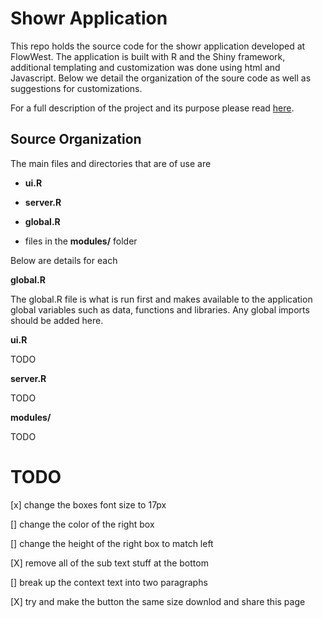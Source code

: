 # Showr Application 

This repo holds the source code for the showr application developed at FlowWest. 
The application is built with R and the Shiny framework, additional templating 
and customization was done using html and Javascript. Below we detail the 
organization of the soure code as well as suggestions for customizations. 

For a full description of the project and its purpose please read [here](#).


## Source Organization

The main files and directories that are of use are

* __ui.R__

* __server.R__

* __global.R__

* files in the **modules/** folder

Below are details for each

**global.R** 

The global.R file is what is run first and makes available to the application 
global variables such as data, functions and libraries. Any global imports
should be added here. 

**ui.R**

TODO

**server.R**

TODO

**modules/**

TODO











# TODO 

[x] change the boxes font size to 17px 

[] change the color of the right box 

[] change the height of the right box to match left

[X] remove all of the sub text stuff at the bottom

[] break up the context text into two paragraphs

[X] try and make the button the same size downlod and share this page


